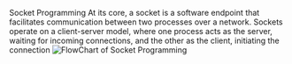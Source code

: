 Socket Programming 
At its core, a socket is a software endpoint that facilitates communication between two processes over a network. Sockets operate on a client-server model, where one process acts as the server, waiting for incoming connections, and the other as the client, initiating the connection
![FlowChart of Socket Programming](https://github.com/user-attachments/assets/ffb7e66b-b848-4fd2-8766-ba5cf8fc3d86)

